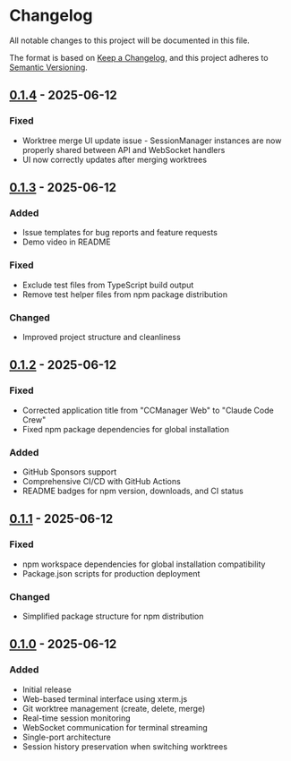 # Changelog

All notable changes to this project will be documented in this file.

The format is based on [Keep a Changelog](https://keepachangelog.com/en/1.0.0/),
and this project adheres to [Semantic Versioning](https://semver.org/spec/v2.0.0.html).

## [0.1.4] - 2025-06-12

### Fixed
- Worktree merge UI update issue - SessionManager instances are now properly shared between API and WebSocket handlers
- UI now correctly updates after merging worktrees

## [0.1.3] - 2025-06-12

### Added
- Issue templates for bug reports and feature requests
- Demo video in README

### Fixed
- Exclude test files from TypeScript build output
- Remove test helper files from npm package distribution

### Changed
- Improved project structure and cleanliness

## [0.1.2] - 2025-06-12

### Fixed
- Corrected application title from "CCManager Web" to "Claude Code Crew"
- Fixed npm package dependencies for global installation

### Added
- GitHub Sponsors support
- Comprehensive CI/CD with GitHub Actions
- README badges for npm version, downloads, and CI status

## [0.1.1] - 2025-06-12

### Fixed
- npm workspace dependencies for global installation compatibility
- Package.json scripts for production deployment

### Changed
- Simplified package structure for npm distribution

## [0.1.0] - 2025-06-12

### Added
- Initial release
- Web-based terminal interface using xterm.js
- Git worktree management (create, delete, merge)
- Real-time session monitoring
- WebSocket communication for terminal streaming
- Single-port architecture
- Session history preservation when switching worktrees

[0.1.4]: https://github.com/to-na/claude-code-crew/compare/v0.1.3...v0.1.4
[0.1.3]: https://github.com/to-na/claude-code-crew/compare/v0.1.2...v0.1.3
[0.1.2]: https://github.com/to-na/claude-code-crew/compare/v0.1.1...v0.1.2
[0.1.1]: https://github.com/to-na/claude-code-crew/compare/v0.1.0...v0.1.1
[0.1.0]: https://github.com/to-na/claude-code-crew/releases/tag/v0.1.0